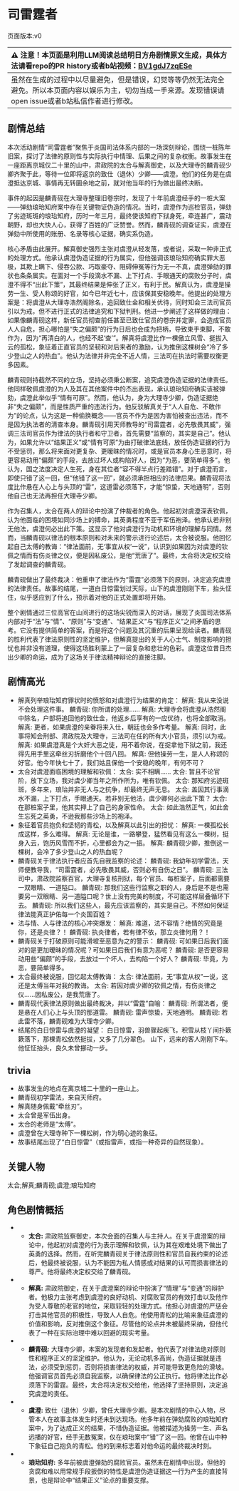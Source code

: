 # 司雷霆者
页面版本:v0
 

| :warning: 注意！本页面是利用LLM阅读总结明日方舟剧情原文生成，具体方法请看repo的PR history或者b站视频：[BV1gdJ7zqESe](https://www.bilibili.com/video/BV1gdJ7zqESe/)         |
|:----------------------------|
| 虽然在生成的过程中以尽量避免，但是错误，幻觉等等仍然无法完全避免。所以本页面内容以娱乐为主，切勿当成一手来源。发现错误请open issue或者b站私信作者进行修改。|



## 剧情总结
本次活动剧情“司雷霆者”聚焦于炎国司法体系内部的一场深刻辩论，围绕一桩陈年旧案，探讨了法律的原则性与实际执行中情理、后果之间的复杂权衡。故事发生在一座距离京城仅二十里的山中，肃政院的太合与解真御史，以及大理寺的麟青砚少卿齐聚于此，等待一位即将返京的致仕（退休）少卿——虞澄。他们的任务是在虞澄抵达京城、事情再无转圜余地之前，就对他当年的行为做出最终决断。

事件的起因是麟青砚在大理寺整理旧卷宗时，发现了十年前虞澄经手的一桩大案——弹劾琅珆知府案中存在关键物证伪造的情况。当时，虞澄作为巡检官员，弹劾了劣迹斑斑的琅珆知府，历时一年三月，最终使该知府下狱身死，牵连甚广，震动朝野，却也大快人心，获得了百姓的广泛赞誉。然而，麟青砚的调查证实，虞澄在弹劾中所使用的账册、名录等核心证据，确实系伪造。

核心矛盾由此展开。解真御史强烈主张对虞澄从轻发落，或者说，采取一种非正式的处理方式。他承认虞澄伪造证据的行为属实，但他强调该琅珆知府确实罪大恶极，其欺上瞒下、侵吞公款、巧取豪夺、阻碍伸冤等行为无一不真，虞澄弹劾的罪状也条条属实。在面对一个手段滴水不漏、上下打点、手眼通天的腐败分子时，虞澄不得不“出此下策”，其最终结果是伸张了正义，有利于民。解真认为，虞澄是操劳一生、受人称颂的好官，如今已年近七十，应该保其安稳晚年。他提出的处理方案是：将虞澄从大理寺浩然阁除名，追回致仕金和相关优待，同时知会三法司官员引以为戒，但不进行正式的法律追究和下狱判刑。他进一步阐述了这样做的理由：如果像麟青砚这样，新任官员彻查前任甚至已致仕官员的卷宗并定罪，会造成官员人人自危，担心哪怕是“失之偏颇”的行为日后也会成为把柄，导致束手束脚，不敢作为，因为“再清白的人，也经不起‘查’”。解真将虞澄比作一棵傲立风雪、挺拔入云的孤松，象征着正直官员的坚韧和对后来者的激励，认为推倒这棵树会“冷了多少登山之人的热血”。他认为法律并非完全不近人情，三法司在执法时需要权衡更多因素。

麟青砚则持截然不同的立场，坚持必须秉公断案，追究虞澄伪造证据的法律责任。他同样敬佩虞澄的为人及其在其他案件中的杰出表现，承认琅珆知府确实该被弹劾，虞澄此举似乎“情有可原”。然而，他认为，身为大理寺少卿，伪造证据绝非“失之偏颇”，而是性质严重的违法行为。他反驳解真关于“人人自危、不敢作为”的论点，认为这是一种偷换概念——官员不作为是因为害怕被查出违法，而不是因为执法者的清查本身。麟青砚引用天师教导的“司雷霆者，必先敬畏其威”，强调三法司官员作为律法的执行者和守卫者，首先需要“监察的，其实是自己”。他认为，如果允许以“结果正义”或“情有可原”为由打破律法底线，放任伪造证据的行为不受惩罚，那么将来面对更复杂、更暧昧的情况时，或是官员本身心生恶意时，将更容易动用“偏颇”的手段，去放过坏人或构陷好人，因为“为恶，要简单得多”。他认为，国之法度决定人生死，身在其位者“容不得半点行差踏错”。对于虞澄而言，即使只错了这一回，但“他错了这一回”，就必须承担相应的法律后果。麟青砚将法度比作悬在人心上与头顶的“雷”，这道雷必须落下，才能“惊蛰，天地通明”，否则他自己也无法再担任大理寺少卿。

作为召集人，太合在两人的辩论中扮演了仲裁者的角色。他起初对虞澄深表钦佩，认为他面临的困境如同沙场上的搏命，其英勇程度不亚于军伍袍泽。他承认若非别无他法，虞澄何必出此下策。这显示了他对虞澄行为动机和环境的理解与同情。然而，当麟青砚以律法的根本原则和对未来的警示进行论述后，太合被说服。他回忆起自己太傅的教诲：“律法面前，无‘事宜从权’一说”，认识到如果因为对虞澄的钦佩之情而有伤炎律之仪，便是因私废公，是他“荒唐了”。最终，太合将决定权交给了发起调查的麟青砚。

麟青砚做出了最终裁决：他重申了律法作为“雷霆”必须落下的原则，决定追究虞澄的法律责任。故事的结尾，一道白日惊雷划过天际，山下的虞澄刚刚下车，抬头怔住，似乎感应到了什么，预示着对他的正式处置即将开始。

整个剧情通过三位高官在山间进行的这场尖锐而深入的对话，展现了炎国司法体系内部对于“法”与“情”、“原则”与“变通”、“结果正义”与“程序正义”之间矛盾的思考。它没有提供简单的答案，而是将这个问题及其沉重的后果呈现给读者。麟青砚的胜利代表了律法原则性的坚定维护，但解真提出的关于人心士气、制度影响的担忧也并非没有道理，使得这场胜利蒙上了一层复杂和悲壮的色彩。虞澄这位昔日杰出少卿的命运，成为了这场关于律法精神辩论的直接注脚。
## 剧情高光
*   解真列举琅珆知府罪状时的愤怒和对虞澄行为结果的肯定：
    解真: 我从来没说不会处理这件事。
    麟青砚: 你所谓的处理......
    解真: 大理寺会将虞澄从浩然阁中除名，户部将追回他的致仕金，他返乡后享有的一应优待，也将全部取消。
    解真: 更者，如果虞澄的亲眷将来入仕，朝廷也会多作考量。
    解真: 同时，此事将知会刑部、肃政院及大理寺，三法司在任的所有大小官员，须引以为戒。
    解真: 如果虞澄真是个大奸大恶之徒，用不着你说，在捉拿他下狱之前，我还得先用手里这牵丝刃折磨他个十回八回。
    解真: 但他操劳一生，是人人称颂的好官。他今年快七十了，我们姑且保他一个安稳的晚年，有何不可？
*   太合对虞澄面临困境的理解和钦佩：
    太合: 实不相瞒......
    太合: 暂且不论官阶，放下立场，我对虞少卿当年之所作所为，唯有钦佩。
    太合: 那知府劣迹斑斑，多年来，琅珆并非无人与之抗争，却最终无声无息。
    太合: 盖因其行事滴水不漏，上下打点，手眼通天。若非别无他法，虞少卿何必出此下策？
    太合: 在那桩案子里，他其实押上了自己的身家性命。
    太合: 如此浩然正气，如此舍生忘死之英勇，不逊我那些沙场上的袍泽。
*   象征着官员抱负和坚韧的青松，以及解真以此引出的担忧：
    解真: 一棵孤松长成这样，多么难得。
    解真: 无论是谁，一路攀登，猛然看见有这么一棵树，挺身入云，饱历风雪而不折，心里都会为之一振。
    解真: 麟青砚少卿，推倒这一棵树，会冷了多少登山之人的热血呢？
*   麟青砚关于律法执行者应首先自我监察的论述：
    麟青砚: 我幼年初学雷法，天师便教导我，“司雷霆者，必先敬畏其威，否则必有自伤之日”。
    麟青砚: 三法司中，肃政院监察百官，大理寺复核刑狱，每个官员、每桩案子，后面都需要一双眼睛、一道隘口。
    麟青砚: 那我们这些行监察之职的人，身后是不是也需要另一双眼睛、另一道隘口呢？世上没有完美的制度，不可能这样层叠循环下去。
    麟青砚: 所以我们这些人，最先应该监察的，其实是自己。不然如何保证律法能真正护佑每一个炎国百姓？
*   法与情、人与律法的核心冲突爆发：
    解真: 难道，法不容情？绝情的究竟是你，还是炎律？！
    麟青砚: 执炎律者，若有律不依，那立炎律何用？！
*   麟青砚关于打破原则可能滑坡至恶意为之的警示：
    麟青砚: 可如果日后我们面对的是更加暧昧的情况呢？可如果日后我们有意为恶呢？
    麟青砚: 是否更容易动用些“偏颇”的手段，去放过一个坏人，去构陷一个好人？
    麟青砚: 毕竟，为恶，要简单得多。
*   太合最终被说服，回忆起太傅教诲：
    太合: 律法面前，无“事宜从权”一说，这还是太傅当年对我的教诲。
    太合: 若因对虞少卿的钦佩之情，有伤炎律之仪......因私废公，是我荒唐了。
*   麟青砚代表律法原则做出最终裁决，并以“雷霆”自喻：
    麟青砚: 所谓法者，便是悬在人们心上与头顶的那道雷。
    麟青砚: 雷声惊蛰，天地通明。
    麟青砚: 若此雷不落，麟青砚难为大理寺少卿。
*   结尾的白日惊雷与虞澄的凝望：
    白日惊雷，羽兽骤起疾飞，积雪从枝丫间扑簌簌落下，那棵青松依然挺拔，又多了几分翠色。
    山下，远来的客人刚刚下车。他怔怔抬头，良久未曾挪动一步。
## trivia
*   故事发生的地点在离京城二十里的一座山上。
*   麟青砚初学雷法，来自天师府。
*   解真随身佩戴“牵丝刃”。
*   太合曾是军伍出身。
*   太合的老师是“太傅”。
*   虞澄曾在大理寺种下一棵松树，作为明心迹的象征。
*   故事结尾出现了“白日惊雷”（或指雷声，或指一种奇异的自然现象）。
## 关键人物
太合;解真;麟青砚;虞澄;琅珆知府
## 角色剧情概括
-   *   **太合:** 肃政院监察御史，本次会面的召集人与主持人。在关于虞澄案的辩论中，他起初对虞澄的行为表示理解和钦佩，认为其在艰难处境下做出了英勇的选择。然而，在听完麟青砚关于律法原则性和官员自我约束的论述后，他最终被说服，认为不能因为私人情感或对结果的认可而损害律法的尊严。他将最终决定权交给了麟青砚。
-   *   **解真:** 肃政院御史，在关于虞澄案的辩论中扮演了“情理”与“变通”的辩护者。他极力主张考虑到虞澄的良好动机、对腐败官员的有效打击以及他作为受人尊敬的老官的地位，采取较轻的处理方式。他担心对虞澄的严惩会打击其他官员的积极性，导致人人自危。他使用青松的比喻来象征虞澄的价值和影响，反对推倒这个象征。尽管他的论点并未被最终采纳，但他代表了一种在实际治理中难以回避的现实考量。
-   *   **麟青砚:** 大理寺少卿，本案的发现者和发起者。他代表了对律法绝对原则性和程序正义的坚定维护。他认为，无论动机多高尚，伪造证据就是违法，必须受到惩罚，否则将损害律法的权威，并可能导致更危险的滑坡。他强调官员首先必须自我监察，以确保律法的公正执行。他将律法比作必须落下的雷霆。最终，太合将决定权交给他，他选择了坚持原则，决定追究虞澄的责任。
-   *   **虞澄:** 致仕（退休）少卿，曾任大理寺少卿。是本次剧情的中心人物，尽管本人在故事主体发生时还未到达现场。他多年前在弹劾腐败的琅珆知府案中，为了达成正义的结果，不惜伪造证据。他被描述为操劳一生、声名远播的好官，经手无数冤案，仅在琅珆案中“错”了这一回。他曾在山中种下象征自己抱负的青松。他的到来标志着对他命运的最终裁决时刻。
-   *   **琅珆知府:** 多年前被虞澄弹劾的腐败官员。虽然未在剧情中出现，但他的贪腐和难以用常规手段扳倒的特性是虞澄伪造证据这一行为产生的直接背景，也是辩论中“结果正义”论点的重要支撑。